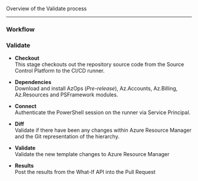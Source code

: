 Overview of the Validate process

---

### Workflow

### Validate

* **Checkout**  
  This stage checkouts out the repository source code from the Source Control Platform to the CI/CD runner.

* **Dependencies**  
  Download and install AzOps (*Pre-release*), Az.Accounts, Az.Billing, Az.Resources and PSFramework modules.

* **Connect**  
  Authenticate the PowerShell session on the runner via Service Principal.

* **Diff**  
  Validate if there have been any changes within Azure Resource Manager and the Git representation of the hierarchy.

* **Validate**  
  Validate the new template changes to Azure Resource Manager
  
* **Results**  
  Post the results from the What-If API into the Pull Request 
